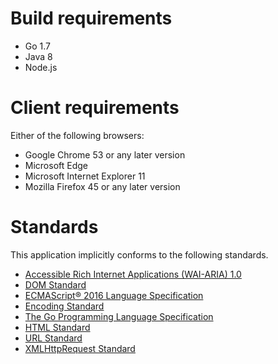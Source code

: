 # Build requirements
* Go 1.7
* Java 8
* Node.js

# Client requirements
Either of the following browsers:

* Google Chrome 53 or any later version
* Microsoft Edge
* Microsoft Internet Explorer 11
* Mozilla Firefox 45 or any later version

# Standards
This application implicitly conforms to the following standards.

* [Accessible Rich Internet Applications (WAI-ARIA) 1.0](https://www.w3.org/TR/2014/REC-wai-aria-20140320/)
* [DOM Standard](https://dom.spec.whatwg.org/)
* [ECMAScript® 2016 Language Specification](http://www.ecma-international.org/ecma-262/7.0/index.html)
* [Encoding Standard](https://encoding.spec.whatwg.org/)
* [The Go Programming Language Specification](https://golang.org/ref/spec)
* [HTML Standard](https://html.spec.whatwg.org/)
* [URL Standard](https://url.spec.whatwg.org/)
* [XMLHttpRequest Standard](https://xhr.spec.whatwg.org/)
